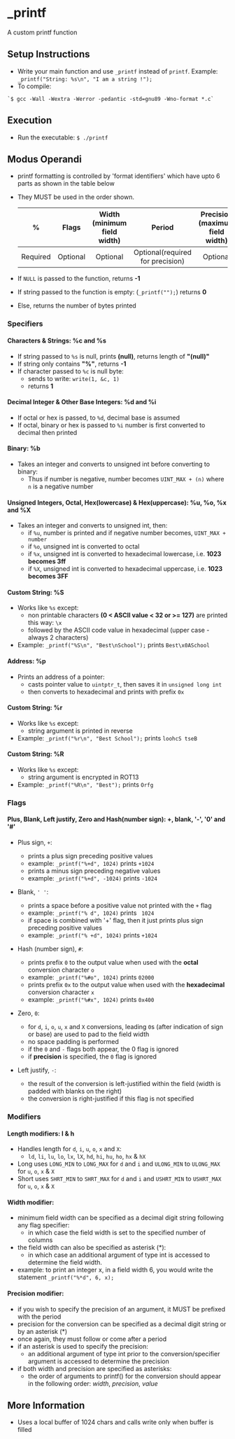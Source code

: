 # \_printf

A custom printf function

## Setup Instructions

   - Write your main function and use `_printf` instead of `printf`. Example:
    `_printf("String: %s\n", "I am a string !");`
   - To compile:

    `$ gcc -Wall -Wextra -Werror -pedantic -std=gnu89 -Wno-format *.c`

## Execution

   - Run the executable:
    `$ ./printf`

## Modus Operandi
   - printf formatting is controlled by 'format identifiers' which have upto 6 parts as shown in the table below
   - They MUST be used in the order shown.

      |%|Flags|Width (minimum field width)|Period|Precision (maximum field width)|Specifier (argument type)|
      |:--:|:----:|:-------------:|:------:|:-----:|:-----------:|
      |Required|Optional|Optional|Optional(required for precision)|Optional|Required|
   - If `NULL` is passed to the function, returns **-1**
   - If string passed to the function is empty: (`_printf("");`) returns **0**
   - Else, returns the number of bytes printed

### Specifiers

#### Characters & Strings: %c and %s

   - If string passed to `%s` is null, prints **(null)**, returns length of **"(null)"**
   - If string only contains **"%"**, returns **-1**
   - If character passed to `%c` is null byte:
       - sends to write: `write(1, &c, 1)`
       - returns **1**

#### Decimal Integer & Other Base Integers: %d and %i

   - If octal or hex is passed, to `%d`, decimal base is assumed
   - If octal, binary or hex is passed to `%i` number is first converted to decimal then printed

#### Binary: %b

   - Takes an integer and converts to unsigned int before converting to binary:
       - Thus if number is negative, number becomes `UINT_MAX + (n)` where `n` is a negative number

#### Unsigned Integers, Octal, Hex(lowercase) & Hex(uppercase): %u, %o, %x and %X

   - Takes an integer and converts to unsigned int, then:
       - if `%u`, number is printed and if negative number becomes, `UINT_MAX + number`
       - if `%o`, unsigned int is converted to octal
       - if `%x`, unsigned int is converted to hexadecimal lowercase, i.e. **1023 becomes 3ff**
       - if `%X`, unsigned int is converted to hexadecimal uppercase, i.e. **1023 becomes 3FF**

#### Custom String: %S

   - Works like `%s` except:
       - non printable characters **(0 < ASCII value < 32 or >= 127)** are printed this way: `\x`
       - followed by the ASCII code value in hexadecimal (upper case - always 2 characters)
   - Example: `_printf("%S\n", "Best\nSchool");` prints `Best\x0ASchool`

#### Address: %p

   - Prints an address of a pointer:
       - casts pointer value to `uintptr_t`, then saves it in `unsigned long int`
       - then converts to hexadecimal and prints with prefix `0x`

#### Custom String: %r

   - Works like `%s` except:
       - string argument is printed in reverse  
   - Example: `_printf("%r\n", "Best School");` prints `loohcS tseB`

#### Custom String: %R

   - Works like `%s` except:
       - string argument is encrypted in ROT13  
   - Example: `_printf("%R\n", "Best");` prints `Orfg`

### Flags

#### Plus, Blank, Left justify, Zero and Hash(number sign): +, blank, '-', '0' and '#'

   - Plus sign, `+`:
       - prints a plus sign preceding positive values
       - example: `_printf("%+d", 1024)` prints `+1024`
       - prints a minus sign preceding negative values
       - example: `_printf("%+d", -1024)` prints `-1024`

   - Blank, `' '`:
       - prints a space before a positive value not printed with the `+` flag
       - example: `_printf("% d", 1024)` prints ` 1024`
       - if space is combined with '+' flag, then it just prints plus sign preceding positive values
       - example: `_printf("% +d", 1024)` prints `+1024`

   - Hash (number sign), `#`:
       - prints prefix `0` to the output value when used with the **octal** conversion character `o`
       - example: `_printf("%#o", 1024)` prints `02000`
       - prints prefix `0x` to the output value when used with the **hexadecimal** conversion character `x`
       - example: `_printf("%#x", 1024)` prints `0x400`

   - Zero, `0`:
       - for `d`, `i`, `o`, `u`, `x` and `X` conversions, leading `0`s (after indication of sign or base) are used to pad to the field width
       - no space padding is performed
       - if the `0` and `-` flags both appear, the 0 flag is ignored
       - if **precision** is specified, the `0` flag is ignored

   - Left justify, `-`:
       - the result of the conversion is left-justified within the field (width is padded with blanks on the right)
       - the conversion is right-justified if this flag is not specified

### Modifiers

#### Length modifiers: l & h

   - Handles length for `d`, `i`, `u`, `o`, `x` and `X`:
       - `ld`, `li`, `lu`, `lo`, `lx`, `lX`, `hd`, `hi`, `hu`, `ho`, `hx` & `hX`
   - Long uses `LONG_MIN` to `LONG_MAX` for `d` and `i` and `ULONG_MIN` to `ULONG_MAX` for `u`, `o`, `x` & `X`
   - Short uses `SHRT_MIN` to `SHRT_MAX` for `d` and `i` and `USHRT_MIN` to `USHRT_MAX` for `u`, `o`, `x` & `X`

#### Width modifier:
   -  minimum field width can be specified as a decimal digit string following any flag specifier:
       -  in which case the field width is set to the specified number of columns
   -  the field width can also be specified as asterisk (*):
       -  in which case an additional argument of type int is accessed to determine the field width.
   -  example: to print an integer x, in a field width 6, you would write the statement `_printf("%*d", 6, x);`

#### Precision modifier:
   -  if you wish to specify the precision of an argument, it MUST be prefixed with the period 
   -  precision for the conversion can be specified as a decimal digit string or by an asterisk (*)
   -  once again, they must follow or come after a period
   -  if an asterisk is used to specify the precision:
       -  an additional argument of type int prior to the conversion/specifier argument is accessed to determine the precision
   -  if both width and precision are specified as asterisks:
       -  the order of arguments to printf() for the conversion should appear in the following order: *width*, *precision*, *value*

## More Information

   - Uses a local buffer of 1024 chars and calls write only when buffer is filled
